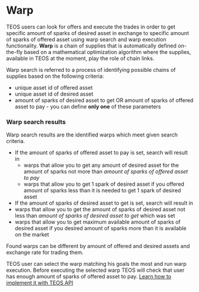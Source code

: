 # Warp

TEOS users can look for offers and execute the trades in order to get specific amount of sparks of desired asset in exchange to specific amount of sparks of offered asset using warp search and warp execution functionality. **Warp** is a chain of supplies that is automatically defined on-the-fly based on a mathematical optimization algorithm where the supplies, available in TEOS at the moment, play the role of chain links.

Warp search is referred to a process of identifying possible chains of supplies based on the following criteria:

* unique asset id of offered asset
* unique asset id of desired asset
* amount of sparks of desired asset to get OR amount of sparks of offered asset to pay - you can define **only one** of these parameters

### Warp search results

Warp search results are the identified warps which meet given search criteria.

* If the amount of sparks of offered asset to pay is set, search will result in
  * warps that allow you to get any amount of desired asset for the amount of sparks not more than _amount of sparks of offered asset to pay_&#x20;
  * warps that allow you to get 1 spark of desired asset if you offered amount of sparks less than it is needed to get 1 spark of desired asset
* If the amount of sparks of desired asset to get is set, search will result in
* warps that allow you to get the amount of sparks of desired asset not less than _amount of sparks of desired asset to get_ which was set
* warps that allow you to get maximum available amount of sparks of desired asset if you desired amount of sparks more than it is available on the market

Found warps can be different by amount of offered and desired assets and exchange rate for trading them.

TEOS user can select the warp matching his goals the most and run warp execution. Before executing the selected warp TEOS will check that user has enough amount of sparks of offered asset to pay. [Learn how to implement it with TEOS API](../../overview/warp-search.md)

